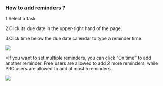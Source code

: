 ### How to add reminders ?

1.Select a task.

2.Click its due date in the upper-right hand of the page.

3.Click time below the due date calendar to type a reminder time.

![](../images/webreminder.png)

*If you want to set multiple reminders, you can click “On time” to add another reminder. Free users are allowed to add 2 more reminders, while PRO users are allowed to add at most 5 reminders. 

![](../images/webreminder2.png)